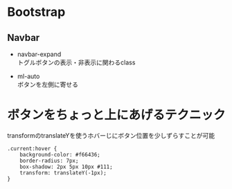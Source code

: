 # Bootstrap

## Navbar

* navbar-expand  
トグルボタンの表示・非表示に関わるclass

* ml-auto  
ボタンを左側に寄せる

# ボタンをちょっと上にあげるテクニック
transformのtranslateYを使うホバーじにボタン位置を少しずらすことが可能

```
.current:hover {
    background-color: #f66436;
    border-radius: 7px;
    box-shadow: 2px 5px 10px #111;
    transform: translateY(-1px);
}
```